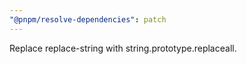 ```yaml
---
"@pnpm/resolve-dependencies": patch
---
```


Replace replace-string with string.prototype.replaceall.
